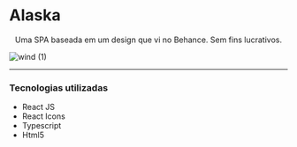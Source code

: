 # Alaska
<p align="center">Uma SPA baseada em um design que vi no Behance. Sem fins lucrativos.</p>

![wind (1)](https://user-images.githubusercontent.com/89518536/208547127-edce746c-619e-49f9-a8fb-09620a2b2c7b.png)

<hr>
<h3>Tecnologias utilizadas</h3>
<ul>
  <li> React JS</li>
  <li> React Icons</li>
  <li> Typescript</li>
  <li> Html5</li>
